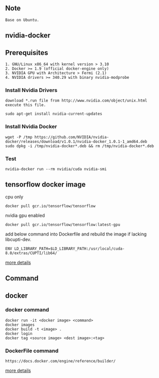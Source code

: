 Note
------------------------
    Base on Ubuntu.


nvidia-docker
-------------------------
## Prerequisites
    1. GNU/Linux x86_64 with kernel version > 3.10
    2. Docker >= 1.9 (official docker-engine only)
    3. NVIDIA GPU with Architecture > Fermi (2.1)
    4. NVIDIA drivers >= 340.29 with binary nvidia-modprobe

### Install Nvidia Drivers
    download *.run file from http://www.nvidia.com/object/unix.html
    execute this file.

    sudo apt-get install nvidia-current-updates

### Install Nvidia Docker
    wget -P /tmp https://github.com/NVIDIA/nvidia-docker/releases/download/v1.0.1/nvidia-docker_1.0.1-1_amd64.deb
    sudo dpkg -i /tmp/nvidia-docker*.deb && rm /tmp/nvidia-docker*.deb

### Test
    nvidia-docker run --rm nvidia/cuda nvidia-smi

tensorflow docker image
----------------------------
cpu only

    docker pull gcr.io/tensorflow/tensorflow

nvidia gpu enabled

    docker pull gcr.io/tensorflow/tensorflow:latest-gpu

add below command into Dockerfile and rebuild the image if lacking libcupti-dev.

    ENV LD_LIBRARY_PATH=$LD_LIBRARY_PATH:/usr/local/cuda-8.0/extras/CUPTI/lib64/

[more details](https://github.com/tensorflow/tensorflow/blob/master/tensorflow/tools/docker/README.md)

Command
-----------------------------

## docker
### docker command
    docker run -it <docker image> <command>
    docker images
    docker build -t <image> .
    docker login
    docker tag <source image> <dest image>:<tag>
    
### DockerFile command
    https://docs.docker.com/engine/reference/builder/
    
[more details](https://docs.docker.com/learn/)
